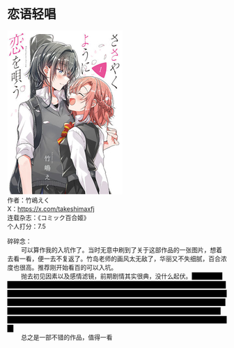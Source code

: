 # 恋语轻唱
![alt text](love_song_like_drizzle.jpg)<br>
作者：竹嶋えく<br>
X：https://x.com/takeshimaxfj<br>
连载杂志：《コミック百合姬》<br>
个人打分：7.5<br>

碎碎念：<br>
<span>&nbsp;&nbsp;&nbsp;&nbsp;&nbsp;&nbsp;&nbsp;&nbsp;可以算作我的入坑作了。当时无意中刷到了关于这部作品的一张图片，想着去看一看，便一去不复返了。竹岛老师的画风太无敌了，华丽又不失细腻，百合浓度也很高。推荐刚开始看百的可以入坑。<br>
&nbsp;&nbsp;&nbsp;&nbsp;&nbsp;&nbsp;&nbsp;&nbsp;抛去初见因素以及感情滤镜，前期剧情其实很典，没什么起伏。</span><span style="background-color:black; color:black; transition:0.3s;" 
onmouseover="this.style.color='white'" 
onmouseout="this.style.color='black'">经典之对学姐一见钟情，喜欢的误会，让你更喜欢上我...就剧情来说并不出彩，但耐不住画风爆炸，救了一切。直到后来志帆的加入让剧情有趣（扭）了起来。我的事业一事无成，我的恋情一败涂地.jpd在对邦的时候达到了高潮，日鞠小天使会出手。现在说实话剧情进入了疲软阶段。没什么爆点，之前的姐妹骨科有点烂活，铺垫都没铺垫。希望竹岛老师能让它平稳落地吧，虽然她或者编辑暂时不会放过这个摇钱树罢了<br></span>
&nbsp;&nbsp;&nbsp;&nbsp;&nbsp;&nbsp;&nbsp;&nbsp;总之是一部不错的作品，值得一看</span>